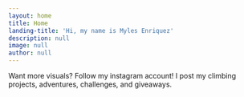 ```yaml
---
layout: home
title: Home
landing-title: 'Hi, my name is Myles Enriquez'
description: null
image: null
author: null
---
```


Want more visuals? Follow my instagram account! I post my climbing projects, adventures, challenges, and giveaways.
